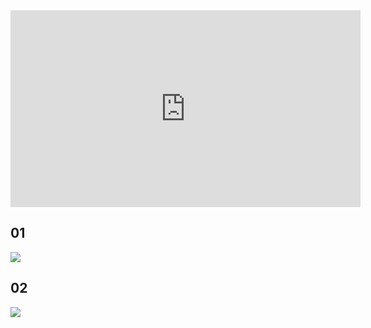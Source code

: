 <iframe width="560" height="315" src="https://www.youtube.com/embed/EVdXsA_2OXI" title="YouTube video player" frameborder="0" allow="accelerometer; autoplay; clipboard-write; encrypted-media; gyroscope; picture-in-picture" allowfullscreen></iframe>

## 01

![](img/1화-01.png)

## 02

![](img/1화-02.png)
